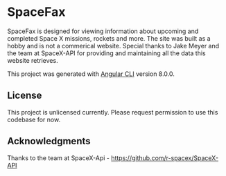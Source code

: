 # SpaceFax

SpaceFax is designed for viewing information about upcoming and completed Space X missions, rockets and more. The site was built as a hobby and is not a commerical website. Special thanks to Jake Meyer and the team at SpaceX-API for providing and maintaining all the data this website retrieves.

This project was generated with [Angular CLI](https://github.com/angular/angular-cli) version 8.0.0.

## License
This project is unlicensed currently. Please request permission to use this codebase for now.

## Acknowledgments
Thanks to the team at SpaceX-Api - https://github.com/r-spacex/SpaceX-API
